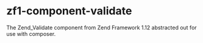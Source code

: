 zf1-component-validate
======================

The Zend_Validate component from Zend Framework 1.12 abstracted out for use with composer.
